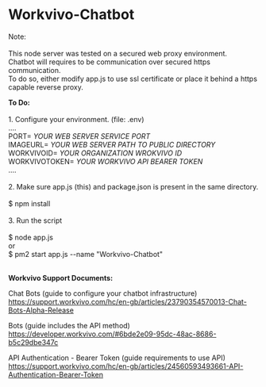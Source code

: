 # Workvivo-Chatbot
<p>
  Note:<br><br>
  This node server was tested on a secured web proxy environment.<br>
  Chatbot will requires to be communication over secured https communication.<br>
  To do so, either modify app.js to use ssl certificate or place it behind a https capable reverse proxy. 
</p>


<p>
<b>To Do:</b><br><br>
1. Configure your environment. (file: .env)<br>
....<br>
PORT= <i>YOUR WEB SERVER SERVICE PORT</i> <br>
IMAGEURL= <i>YOUR WEB SERVER PATH TO PUBLIC DIRECTORY</i> <br>
WORKVIVOID= <i>YOUR ORGANIZATION WROKVIVO ID</i> <br>
WORKVIVOTOKEN= <i>YOUR WORKVIVO API BEARER TOKEN</i> <br>
....<br><br>
2. Make sure app.js (this) and package.json is present in the same directory.<br><br>
 $ npm install<br>
  <br>
3. Run the script<br>
  <br>
 $ node app.js<br>
   or<br>
 $ pm2 start app.js --name "Workvivo-Chatbot"<br><br>
</p>

<p>
<b>Workvivo Support Documents:</b>

Chat Bots (guide to configure your chatbot infrastructure)<br>
https://support.workvivo.com/hc/en-gb/articles/23790354570013-Chat-Bots-Alpha-Release

Bots (guide includes the API method)<br>
https://developer.workvivo.com/#6bde2e09-95dc-48ac-8686-b5c29dbe347c

API Authentication - Bearer Token (guide requirements to use API)<br>
https://support.workvivo.com/hc/en-gb/articles/24560593493661-API-Authentication-Bearer-Token
</p>
